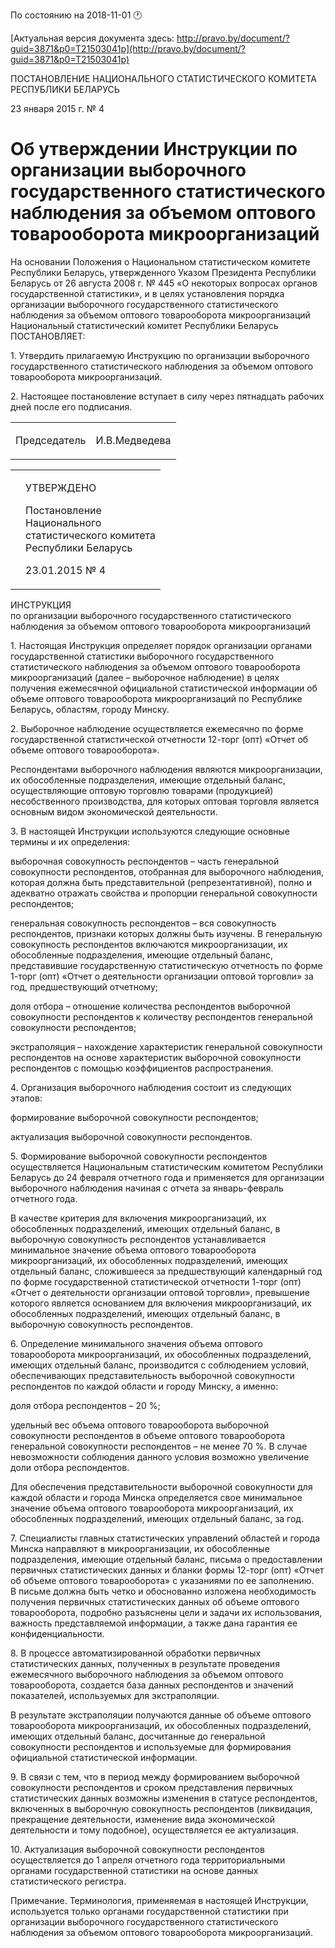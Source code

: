 По состоянию на 2018-11-01 &#x1F550;

[Актуальная версия документа здесь: http://pravo.by/document/?guid=3871&p0=T21503041p](http://pravo.by/document/?guid=3871&p0=T21503041p)

<p>ПОСТАНОВЛЕНИЕ НАЦИОНАЛЬНОГО СТАТИСТИЧЕСКОГО КОМИТЕТА РЕСПУБЛИКИ БЕЛАРУСЬ</p>
<p>23 января 2015 г. № 4</p>
<h1>Об утверждении Инструкции по организации выборочного государственного статистического наблюдения за объемом оптового товарооборота микроорганизаций</h1>
<p>На основании Положения о Национальном статистическом комитете Республики Беларусь, утвержденного Указом Президента Республики Беларусь от 26 августа 2008 г. № 445 «О некоторых вопросах органов государственной статистики», и в целях установления порядка организации выборочного государственного статистического наблюдения за объемом оптового товарооборота микроорганизаций Национальный статистический комитет Республики Беларусь ПОСТАНОВЛЯЕТ:</p>
<p>1. Утвердить прилагаемую Инструкцию по организации выборочного государственного статистического наблюдения за объемом оптового товарооборота микроорганизаций.</p>
<p>2. Настоящее постановление вступает в силу через пятнадцать рабочих дней после его подписания.</p>
<p></p>
<table><tr>
<td><p>Председатель</p></td>
<td><p>И.В.Медведева</p></td>
</tr></table>
<p></p>
<table><tr>
<td><p></p></td>
<td>
<p>УТВЕРЖДЕНО</p>
<p>Постановление<br>Национального<br>статистического комитета<br>Республики Беларусь</p>
<p>23.01.2015 № 4</p>
</td>
</tr></table>
<p>ИНСТРУКЦИЯ<br>по организации выборочного государственного статистического наблюдения за объемом оптового товарооборота микроорганизаций</p>
<p>1. Настоящая Инструкция определяет порядок организации органами государственной статистики выборочного государственного статистического наблюдения за объемом оптового товарооборота микроорганизаций (далее – выборочное наблюдение) в целях получения ежемесячной официальной статистической информации об объеме оптового товарооборота микроорганизаций по Республике Беларусь, областям, городу Минску.</p>
<p>2. Выборочное наблюдение осуществляется ежемесячно по форме государственной статистической отчетности 12-торг (опт) «Отчет об объеме оптового товарооборота».</p>
<p>Респондентами выборочного наблюдения являются микроорганизации, их обособленные подразделения, имеющие отдельный баланс, осуществляющие оптовую торговлю товарами (продукцией) несобственного производства, для которых оптовая торговля является основным видом экономической деятельности.</p>
<p>3. В настоящей Инструкции используются следующие основные термины и их определения:</p>
<p>выборочная совокупность респондентов – часть генеральной совокупности респондентов, отобранная для выборочного наблюдения, которая должна быть представительной (репрезентативной), полно и адекватно отражать свойства и пропорции генеральной совокупности респондентов;</p>
<p>генеральная совокупность респондентов – вся совокупность респондентов, признаки которых должны быть изучены. В генеральную совокупность респондентов включаются микроорганизации, их обособленные подразделения, имеющие отдельный баланс, представившие государственную статистическую отчетность по форме 1-торг (опт) «Отчет о деятельности организации оптовой торговли» за год, предшествующий отчетному;</p>
<p>доля отбора – отношение количества респондентов выборочной совокупности респондентов к количеству респондентов генеральной совокупности респондентов;</p>
<p>экстраполяция – нахождение характеристик генеральной совокупности респондентов на основе характеристик выборочной совокупности респондентов с помощью коэффициентов распространения.</p>
<p>4. Организация выборочного наблюдения состоит из следующих этапов:</p>
<p>формирование выборочной совокупности респондентов;</p>
<p>актуализация выборочной совокупности респондентов.</p>
<p>5. Формирование выборочной совокупности респондентов осуществляется Национальным статистическим комитетом Республики Беларусь до 24 февраля отчетного года и применяется для организации выборочного наблюдения начиная с отчета за январь-февраль отчетного года.</p>
<p>В качестве критерия для включения микроорганизаций, их обособленных подразделений, имеющих отдельный баланс, в выборочную совокупность респондентов устанавливается минимальное значение объема оптового товарооборота микроорганизаций, их обособленных подразделений, имеющих отдельный баланс, сложившееся за предшествующий календарный год по форме государственной статистической отчетности 1-торг (опт) «Отчет о деятельности организации оптовой торговли», превышение которого является основанием для включения микроорганизаций, их обособленных подразделений, имеющих отдельный баланс, в выборочную совокупность респондентов.</p>
<p>6. Определение минимального значения объема оптового товарооборота микроорганизаций, их обособленных подразделений, имеющих отдельный баланс, производится с соблюдением условий, обеспечивающих представительность выборочной совокупности респондентов по каждой области и городу Минску, а именно:</p>
<p>доля отбора респондентов – 20 %;</p>
<p>удельный вес объема оптового товарооборота выборочной совокупности респондентов в объеме оптового товарооборота генеральной совокупности респондентов – не менее 70 %. В случае невозможности соблюдения данного условия возможно увеличение доли отбора респондентов.</p>
<p>Для обеспечения представительности выборочной совокупности для каждой области и города Минска определяется свое минимальное значение объема оптового товарооборота микроорганизаций, их обособленных подразделений, имеющих отдельный баланс, за год.</p>
<p>7. Специалисты главных статистических управлений областей и города Минска направляют в микроорганизации, их обособленные подразделения, имеющие отдельный баланс, письма о предоставлении первичных статистических данных и бланки формы 12-торг (опт) «Отчет об объеме оптового товарооборота» с указаниями по ее заполнению. В письме должна быть четко и обоснованно изложена необходимость получения первичных статистических данных об объеме оптового товарооборота, подробно разъяснены цели и задачи их использования, важность представляемой информации, а также дана гарантия ее конфиденциальности.</p>
<p>8. В процессе автоматизированной обработки первичных статистических данных, полученных в результате проведения ежемесячного выборочного наблюдения за объемом оптового товарооборота, создается база данных респондентов и значений показателей, используемых для экстраполяции.</p>
<p>В результате экстраполяции получаются данные об объеме оптового товарооборота микроорганизаций, их обособленных подразделений, имеющих отдельный баланс, досчитанные до генеральной совокупности респондентов и используемые для формирования официальной статистической информации.</p>
<p>9. В связи с тем, что в период между формированием выборочной совокупности респондентов и сроком представления первичных статистических данных возможны изменения в статусе респондентов, включенных в выборочную совокупность респондентов (ликвидация, прекращение деятельности, изменение вида экономической деятельности и тому подобное), осуществляется ее актуализация.</p>
<p>10. Актуализация выборочной совокупности респондентов осуществляется до 1 апреля отчетного года территориальными органами государственной статистики на основе данных статистического регистра.</p>
<p></p>
<p>Примечание. Терминология, применяемая в настоящей Инструкции, используется только органами государственной статистики при организации выборочного государственного статистического наблюдения за объемом оптового товарооборота микроорганизаций.</p>
<p></p>